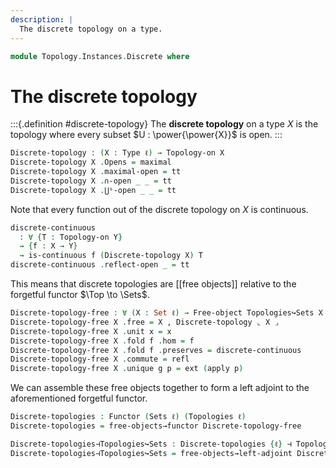 ```yaml
---
description: |
  The discrete topology on a type.
---
```

<!--
```agda
open import Cat.Displayed.Total
open import Cat.Functor.Adjoint
open import Cat.Prelude

open import Data.Power

open import Topology.Base
```
-->

```agda
module Topology.Instances.Discrete where
```

# The discrete topology

:::{.definition #discrete-topology}
The **discrete topology** on a type $X$ is the topology where every
subset $U : \power{\power{X}}$ is open.
:::


<!--
```agda
private variable
  ℓ ℓ' : Level
  X Y : Type ℓ

open Free-object
open is-continuous
open Topology-on
open Total-hom
```
-->

```agda
Discrete-topology : (X : Type ℓ) → Topology-on X
Discrete-topology X .Opens = maximal
Discrete-topology X .maximal-open = tt
Discrete-topology X .∩-open _ _ = tt
Discrete-topology X .⋃ˢ-open _ _ = tt
```

Note that every function out of the discrete topology on $X$ is continuous.

```agda
discrete-continuous
  : ∀ {T : Topology-on Y}
  → {f : X → Y}
  → is-continuous f (Discrete-topology X) T
discrete-continuous .reflect-open _ = tt
```

This means that discrete topologies are [[free objects]] relative to
the forgetful functor $\Top \to \Sets$.

```agda
Discrete-topology-free : ∀ (X : Set ℓ) → Free-object Topologies↪Sets X
Discrete-topology-free X .free = X , Discrete-topology ⌞ X ⌟
Discrete-topology-free X .unit x = x
Discrete-topology-free X .fold f .hom = f
Discrete-topology-free X .fold f .preserves = discrete-continuous
Discrete-topology-free X .commute = refl
Discrete-topology-free X .unique g p = ext (apply p)
```

We can assemble these free objects together to form a left adjoint
to the aforementioned forgetful functor.

```agda
Discrete-topologies : Functor (Sets ℓ) (Topologies ℓ)
Discrete-topologies = free-objects→functor Discrete-topology-free

Discrete-topologies⊣Topologies↪Sets : Discrete-topologies {ℓ} ⊣ Topologies↪Sets
Discrete-topologies⊣Topologies↪Sets = free-objects→left-adjoint Discrete-topology-free
```
